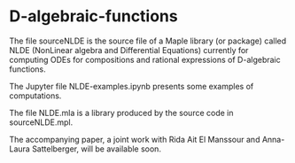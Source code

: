 # D-algebraic-functions
The file sourceNLDE is the source file of a Maple library (or package) called NLDE (NonLinear algebra and Differential Equations) 
currently for computing ODEs for compositions and rational expressions of D-algebraic functions.

The Jupyter file NLDE-examples.ipynb presents some examples of computations.

The file NLDE.mla is a library produced by the source code in sourceNLDE.mpl.

The accompanying paper, a joint work with Rida Ait El Manssour and Anna-Laura Sattelberger, will be available soon.
